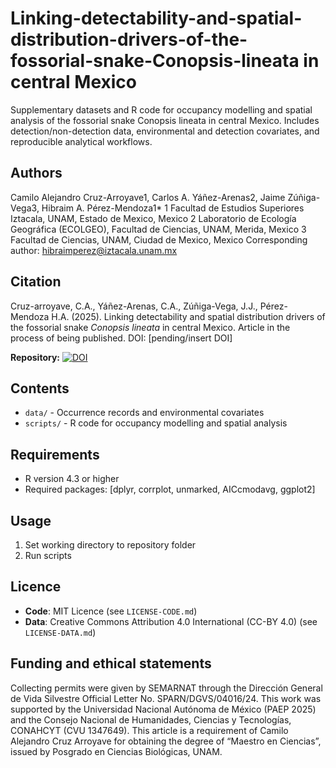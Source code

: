 # Linking-detectability-and-spatial-distribution-drivers-of-the-fossorial-snake-Conopsis-lineata in central Mexico
Supplementary datasets and R code for occupancy modelling and spatial analysis of the fossorial snake Conopsis lineata in central Mexico. Includes detection/non-detection data, environmental and detection covariates, and reproducible analytical workflows.

## Authors
Camilo Alejandro Cruz-Arroyave1, Carlos A. Yáñez-Arenas2, Jaime Zúñiga-Vega3, Hibraim A. Pérez-Mendoza1*
1 Facultad de Estudios Superiores Iztacala, UNAM, Estado de Mexico, Mexico
2 Laboratorio de Ecología Geográfica (ECOLGEO), Facultad de Ciencias, UNAM, Merida, Mexico
3 Facultad de Ciencias, UNAM, Ciudad de Mexico, Mexico
Corresponding author: hibraimperez@iztacala.unam.mx 

## Citation
Cruz-arroyave, C.A., Yáñez-Arenas, C.A., Zúñiga-Vega, J.J., Pérez-Mendoza H.A. (2025). Linking detectability and spatial distribution drivers of the fossorial snake *Conopsis lineata* in central Mexico. Article in the process of being published. DOI: [pending/insert DOI]

**Repository:** [![DOI](https://zenodo.org/badge/DOI/10.5281/zenodo.XXXXXXX.svg)](https://doi.org/10.5281/zenodo.XXXXXXX)

## Contents
- `data/` - Occurrence records and environmental covariates
- `scripts/` - R code for occupancy modelling and spatial analysis

## Requirements
- R version 4.3 or higher
- Required packages: [dplyr, corrplot, unmarked, AICcmodavg, ggplot2]

## Usage
1. Set working directory to repository folder
2. Run scripts

## Licence
- **Code**: MIT Licence (see `LICENSE-CODE.md`)
- **Data**: Creative Commons Attribution 4.0 International (CC-BY 4.0) (see `LICENSE-DATA.md`)

## Funding and ethical statements
Collecting permits were given by SEMARNAT through the Dirección General de Vida Silvestre Official Letter No. SPARN/DGVS/04016/24. This work was supported by the Universidad Nacional Autónoma de México (PAEP 2025) and the Consejo Nacional de Humanidades, Ciencias y Tecnologías, CONAHCYT (CVU 1347649). This article is a requirement of Camilo Alejandro Cruz Arroyave for obtaining the degree of “Maestro en Ciencias”, issued by Posgrado en Ciencias Biológicas, UNAM.
